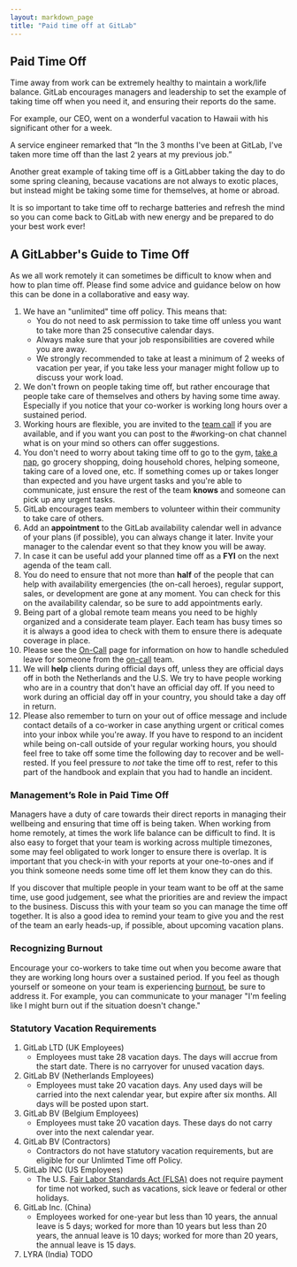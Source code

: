 ```yaml
---
layout: markdown_page
title: "Paid time off at GitLab"
---
```

## Paid Time Off
Time away from work can be extremely healthy to maintain a work/life balance. GitLab encourages managers and leadership to set the example of taking time off when you need it, and ensuring their reports do the same.

For example, our CEO, went on a wonderful vacation to Hawaii with his significant other for a week.  

A service engineer remarked that “In the 3 months I've been at GitLab, I've taken more time off than the last 2 years at my previous job.”

Another great example of taking time off is a GitLabber taking the day to do some spring cleaning, because vacations are not always to exotic places, but instead might be taking some time for themselves, at home or abroad.

It is so important to take time off to recharge batteries and refresh the mind so you can come back to GitLab with new energy and be prepared to do your best work ever!

## A GitLabber's Guide to Time Off

As we all work remotely it can sometimes be difficult to know when and how to plan time off. Please find some advice and guidance below on how this can be done in a collaborative and easy way.

1. We have an "unlimited" time off policy. This means that:
    * You do not need to ask permission to take time off unless you want to take more than 25 consecutive calendar days.
    * Always make sure that your job responsibilities are covered while you are away.
    * We strongly recommended to take at least a minimum of 2 weeks of vacation per year, if you take less your manager might follow up to discuss your work load.
1. We don't frown on people taking time off, but rather encourage that people take care of themselves and others by having some time away. Especially if you notice that your co-worker is working long hours over a sustained period.
1. Working hours are flexible, you are invited to the [team call](#team-call) if you are available, and if you want you can post to the #working-on chat channel what is on your mind so others can offer suggestions.
1. You don't need to worry about taking time off to go to the gym, [take a nap](https://m.signalvnoise.com/sleep-deprivation-is-not-a-badge-of-honor-f24fbff47a75), go grocery shopping, doing household chores, helping someone, taking care of a loved one, etc. If something comes up or takes longer than expected and you have urgent tasks and you're able to communicate, just ensure the rest of the team **knows** and someone can pick up any urgent tasks.
1. GitLab encourages team members to volunteer within their community to take care of others.
1. Add an **appointment** to the GitLab availability calendar well in advance of your plans (if possible), you can always change it later. Invite your manager to the calendar event so that they know you will be away.
1. In case it can be useful add your planned time off as a **FYI** on the next agenda of the team call.
1. You do need to ensure that not more than **half** of the people that can help with availability emergencies (the on-call heroes), regular support, sales, or development are gone at any moment. You can check for this on the availability calendar, so be sure to add appointments early.
1. Being part of a global remote team means you need to be highly organized and a considerate team player. Each team has busy times so it is always a good idea to check with them to ensure there is adequate coverage in place.
1. Please see the [On-Call](https://about.gitlab.com/handbook/on-call/)
page for information on how to handle scheduled leave for someone from the [on-call](#on-call) team.
1. We will **help** clients during official days off, unless they are official days off in both the Netherlands and the U.S. We try to have people working who are in a country that don't have an official day off. If you need to work during an official day off in your country, you should take a day off in return.
1. Please also remember to turn on your out of office message and include contact details of a co-worker in case anything urgent or critical comes into your inbox while you're away. If you have to respond to an incident while being on-call outside of your regular working hours, you should feel free to take off some time the following day to recover and be well-rested. If you feel pressure to _not_ take the time off to rest, refer to this part of the handbook and explain that you had to handle an incident.

### Management’s Role in Paid Time Off

Managers have a duty of care towards their direct reports in managing their wellbeing and ensuring that time off is being taken. When working from home remotely, at times the work life balance can be difficult to find. It is also easy to forget that your team is working across multiple timezones, some may feel obligated to work longer to ensure there is overlap. It is important that you check-in with your reports at your one-to-ones and if you think someone needs some time off let them know they can do this.

If you discover that multiple people in your team want to be off at the same time, use good judgement, see what the priorities are and review the impact to the business. Discuss this with your team so you can manage the time off together. It is also a good idea to remind your team to give you and the rest of the team an early heads-up, if possible, about upcoming vacation plans.

### Recognizing Burnout

Encourage your co-workers to take time out when you become aware that they are working long hours over a sustained period. If you feel as though yourself or someone on your team is experiencing [burnout](http://www.mayoclinic.org/healthy-lifestyle/adult-health/in-depth/burnout/art-20046642), be sure to address it. For example, you can communicate to your manager "I'm feeling like I might burn out if the situation doesn't change."

### Statutory Vacation Requirements
1. GitLab LTD (UK Employees)
    * Employees must take 28 vacation days. The days will accrue from the start date. There is no carryover for unused vacation days.
1. GitLab BV (Netherlands Employees)
    * Employees must take 20 vacation days. Any used days will be carried into the next calendar year, but expire after six months. All days will be posted upon start.
1. GitLab BV (Belgium Employees)
    * Employees must take 20 vacation days. These days do not carry over into the next calendar year. 
1. GitLab BV (Contractors) 
    * Contractors do not have statutory vacation requirements, but are eligible for our Unlimted Time off Policy. 
1. GitLab INC (US Employees)
    * The U.S. [Fair Labor Standards Act (FLSA)](https://www.dol.gov/general/topic/workhours/vacation_leave) does not require payment for time not worked, such as vacations, sick leave or federal or other holidays.
1. GitLab Inc. (China) 
    * Employees worked for one-year but less than 10 years, the annual leave is 5 days; worked for more than 10 years but less than 20 years, the annual leave is 10 days;  worked for more than 20 years, the annual leave is 15 days.
1. LYRA (India) TODO
